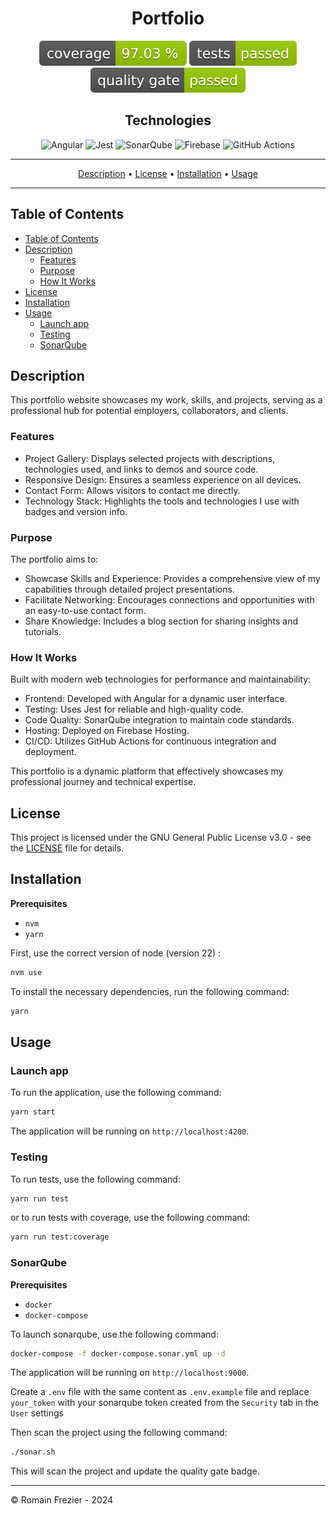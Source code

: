 <h1 style="text-align: center;">Portfolio</h1>
<div style="text-align: center;">
  <img src="documentation/badges/coverage-badge.svg" alt="Coverage"/>
  <img src="documentation/badges/test-badge.svg" alt="Test"/>
  <img src="documentation/badges/sonar-badge.svg" alt="Sonar"/>
</div>
<h2 style="text-align: center;">Technologies</h2>
<div style="text-align: center;">
  <img src="https://img.shields.io/badge/Angular-v18-red?logo=angular&labelColor=red" alt="Angular"/>
  <img src="https://img.shields.io/badge/Jest-v29-green?logo=jest&labelColor=green" alt="Jest"/>
  <img src="https://img.shields.io/badge/SonarQube-v10-blue?logo=sonarqube&labelColor=blue" alt="SonarQube"/>
  <img src="https://img.shields.io/badge/Firebase%20Hosting-v10-yellow?logo=firebase&labelColor=yellow" alt="Firebase"/>
  <img src="https://img.shields.io/badge/GitHub%20Actions-v4-black?logo=github&labelColor=black" alt="GitHub Actions"/>
</div>

---

<div style="text-align: center;">
  <a href="#description">Description</a> •
  <a href="#license">License</a> •
  <a href="#installation">Installation</a> •
  <a href="#usage">Usage</a>
</div>

---

## Table of Contents

<!-- TOC -->
  * [Table of Contents](#table-of-contents)
  * [Description](#description)
    * [Features](#features)
    * [Purpose](#purpose)
    * [How It Works](#how-it-works)
  * [License](#license)
  * [Installation](#installation)
  * [Usage](#usage)
    * [Launch app](#launch-app)
    * [Testing](#testing)
    * [SonarQube](#sonarqube)
<!-- TOC -->

## Description

This portfolio website showcases my work, skills, and projects, serving as a professional hub for potential employers, collaborators, and clients.

### Features

- Project Gallery: Displays selected projects with descriptions, technologies used, and links to demos and source code.
- Responsive Design: Ensures a seamless experience on all devices.
- Contact Form: Allows visitors to contact me directly.
- Technology Stack: Highlights the tools and technologies I use with badges and version info.

### Purpose

The portfolio aims to:

- Showcase Skills and Experience: Provides a comprehensive view of my capabilities through detailed project presentations.
- Facilitate Networking: Encourages connections and opportunities with an easy-to-use contact form.
- Share Knowledge: Includes a blog section for sharing insights and tutorials.

### How It Works

Built with modern web technologies for performance and maintainability:

- Frontend: Developed with Angular for a dynamic user interface.
- Testing: Uses Jest for reliable and high-quality code.
- Code Quality: SonarQube integration to maintain code standards.
- Hosting: Deployed on Firebase Hosting.
- CI/CD: Utilizes GitHub Actions for continuous integration and deployment.

This portfolio is a dynamic platform that effectively showcases my professional journey and technical expertise.

## License

This project is licensed under the GNU General Public License v3.0 - see the [LICENSE](LICENSE) file for details.

## Installation

**Prerequisites**

- `nvm`
- `yarn`

First, use the correct version of node (version 22) :

```bash
nvm use
```

To install the necessary dependencies, run the following command:

```bash
yarn
```

## Usage

### Launch app

To run the application, use the following command:

```bash
yarn start
```

The application will be running on `http://localhost:4200`.

### Testing

To run tests, use the following command:

```bash
yarn run test
```

or to run tests with coverage, use the following command:

```bash
yarn run test:coverage
```

### SonarQube

**Prerequisites**

- `docker`
- `docker-compose`

To launch sonarqube, use the following command:

```bash
docker-compose -f docker-compose.sonar.yml up -d
```

The application will be running on `http://localhost:9000`.

Create a `.env` file with the same content as `.env.example` file and replace `your_token` with your sonarqube token created from the `Security` tab in the `User` settings

Then scan the project using the following command:

```bash
./sonar.sh
```

This will scan the project and update the quality gate badge.

---

© Romain Frezier - 2024
